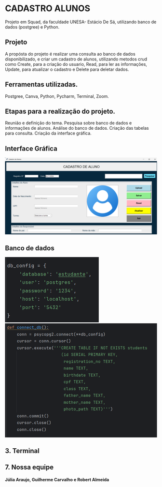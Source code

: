 # CADASTRO ALUNOS

Projeto em Squad, da faculdade UNESA- Estácio De Sá, utilizando banco de dados (postgree) e Python. 

<h2><strong> Projeto </strong></h2>
A propósta do projeto é realizar uma consulta ao banco de dados disponibilizado, e criar um cadastro de alunos, utilizando metodos crud como Create, para a criação do usuario, Read, para ler as informações, Update, para atualizar o cadastro e Delete para deletar dados.

<h2><strong> Ferramentas utilizadas. </strong></h2>
Postgree,
Canva,
Python,
Pycharm,
Terminal,
Zoom. 

<h2><strong> Etapas para a realização do projeto. </strong></h2>
Reunião e definição do tema. 
Pesquisa sobre banco de dados e informações de alunos. 
Análise do banco de dados. 
Criação das tabelas para consulta. 
Criação da interface gráfica. 


<h2><strong> Interface Gráfica </strong></h2>

<img src="/imagens_readme/TKINTER.png" alt="Logo da Minha Empresa">


<h2><strong> Banco de dados </strong></h2>

<img src="/imagens_readme/CONEXAO.png" alt="Logo da Minha Empresa">
<img src="/imagens_readme/FUNCAO-TABELA.png" alt="Logo da Minha Empresa">

<h2><strong>3. Terminal </strong></h2>


<h2><strong>7. Nossa equipe </strong></h2>
<h4>Júlia Araujo, Guilherme Carvalho e Robert Almeida</h4>
<div align="center"> 

  </div> 
